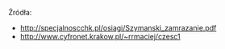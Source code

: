 Źródła:
- http://specjalnoscchk.pl/osiagi/Szymanski_zamrazanie.pdf
- http://www.cyfronet.krakow.pl/~rrmaciej/czesc1

